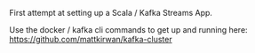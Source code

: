 First attempt at setting up a Scala / Kafka Streams App.

Use the docker / kafka cli commands to get up and running here: https://github.com/mattkirwan/kafka-cluster